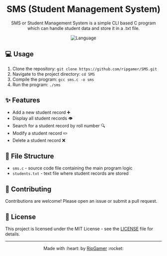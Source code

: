 <h1 align="center">SMS (Student Management System)</h1>

<p align="center">SMS or Student Management System is a simple CLI based C program which can handle student data and store it in a .txt file.</p>

<p align="center"><img src="https://img.shields.io/badge/language-C-blue.svg" alt="Language"></p>

## :computer: Usage

1. Clone the repository: `git clone https://github.com/ripgamer/SMS.git`
2. Navigate to the project directory: `cd SMS`
3. Compile the program: `gcc sms.c -o sms`
4. Run the program: `./sms`

## :sparkles: Features

* Add a new student record :heavy_plus_sign:
* Display all student records :eye:
* Search for a student record by roll number :mag:
* Modify a student record :pencil2:
* Delete a student record :x:

## :file_folder: File Structure

* `sms.c` - source code file containing the main program logic
* `students.txt` - text file where student records are stored

## :handshake: Contributing

Contributions are welcome! Please open an issue or submit a pull request.

## :page_with_curl: License

This project is licensed under the MIT License - see the [LICENSE](LICENSE) file for details.

---

<p align="center">
    Made with :heart: by <a href="https://github.com/ripgamer">RipGamer</a> :rocket:
</p>
